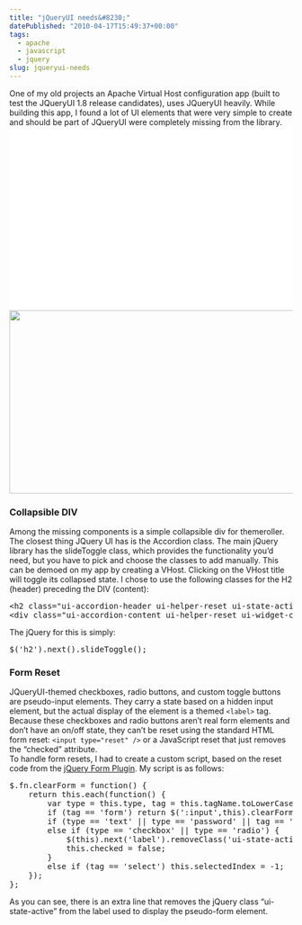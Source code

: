 ```yaml
---
title: "jQueryUI needs&#8230;"
datePublished: "2010-04-17T15:49:37+00:00"
tags:
  - apache
  - javascript
  - jquery
slug: jqueryui-needs
---
```



<p>One of my old projects an Apache Virtual Host configuration app (built to test the JQueryUI 1.8 release candidates), uses JQueryUI heavily. While building this app, I found a lot of UI elements that were very simple to create and should be part of JQueryUI were completely missing from the library.<br />
<a href="http://davidosomething.com/content/uploads/apachevhost.png"><img src="data:image/gif;base64,R0lGODdhAQABAPAAAP///wAAACwAAAAAAQABAEACAkQBADs=" data-lazy-type="image" data-lazy-src="http://davidosomething.com/content/uploads/apachevhost-590x326.png" alt="" title="Apache VHost Configurator" width="590" height="326" class="lazy lazy-hidden aligncenter size-medium wp-image-308" /><noscript><img src="http://davidosomething.com/content/uploads/apachevhost-590x326.png" alt="" title="Apache VHost Configurator" width="590" height="326" class="aligncenter size-medium wp-image-308" /></noscript></a></p>
<h3>Collapsible DIV</h3>
<p>Among the missing components is a simple collapsible div for themeroller. The closest thing JQuery UI has is the Accordion class. The main jQuery library has the slideToggle class, which provides the functionality you&#8217;d need, but you have to pick and choose the classes to add manually. This can be demoed on my app by creating a VHost. Clicking on the VHost title will toggle its collapsed state. I chose to use the following classes for the H2 (header) preceding the DIV (content):</p>
<pre class="brush: xml">&lt;h2 class="ui-accordion-header ui-helper-reset ui-state-active ui-corner-top">header&lt;/h2>
&lt;div class="ui-accordion-content ui-helper-reset ui-widget-content ui-corner-bottom ui-accordion-content-active">content&lt;/div></pre>
<p>The jQuery for this is simply:</p>
<pre class="brush: js">$('h2').next().slideToggle();</pre>
<h3>Form Reset</h3>
<p>JQueryUI-themed checkboxes, radio buttons, and custom toggle buttons are pseudo-input elements. They carry a state based on a hidden input element, but the actual display of the element is a themed <code>&lt;label&gt;</code> tag. Because these checkboxes and radio buttons aren&#8217;t real form elements and don&#8217;t have an on/off state, they can&#8217;t be reset using the standard HTML form reset: <code>&lt;input type="reset" /&gt;</code> or a JavaScript reset that just removes the &#8220;checked&#8221; attribute.<br />
To handle form resets, I had to create a custom script, based on the reset code from the <a href="http://jquery.malsup.com/form/">jQuery Form Plugin</a>. My script is as follows:</p>
<pre class="brush: js">
$.fn.clearForm = function() {
	return this.each(function() {
		var type = this.type, tag = this.tagName.toLowerCase();
		if (tag == 'form') return $(':input',this).clearForm();
		if (type == 'text' || type == 'password' || tag == 'textarea') this.value = '';
		else if (type == 'checkbox' || type == 'radio') {
			$(this).next('label').removeClass('ui-state-active');
			this.checked = false;
		}
		else if (tag == 'select') this.selectedIndex = -1;
	});
};
</pre>
<p>As you can see, there is an extra line that removes the jQuery class &#8220;ui-state-active&#8221; from the label used to display the pseudo-form element.</p>

